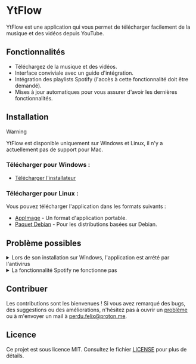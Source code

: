 # YtFlow

YtFlow est une application qui vous permet de télécharger facilement de la musique et des vidéos depuis YouTube.

## Fonctionnalités

- Téléchargez de la musique et des vidéos.
- Interface conviviale avec un guide d'intégration.
- Intégration des playlists Spotify (l'accès à cette fonctionnalité doit être demandé).
- Mises à jour automatiques pour vous assurer d'avoir les dernières fonctionnalités.


## Installation

> [!WARNING]
> YtFlow est disponible uniquement sur Windows et Linux, il n'y a actuellement pas de support pour Mac.

### Télécharger pour Windows :
- [Télécharger l'installateur](https://github.com/git-psi/YtFlow/releases/latest/download/YtFlow-Setup-windows.exe)

### Télécharger pour Linux :
Vous pouvez télécharger l'application dans les formats suivants :
- [AppImage](https://github.com/git-psi/YtFlow/releases/latest/download/YtFlow.AppImage) - Un format d'application portable.
- [Paquet Debian](https://github.com/git-psi/YtFlow/releases/latest/download/YtFlow.deb) - Pour les distributions basées sur Debian.

## Problème possibles
<details>
    <summary>
        Lors de son installation sur Windows, l'application est arrété par l'antivirus
    </summary>
    N'ayant pas de certificat, l'application peux se faire arréter par l'antivirus, vous pouvez alors choisir de ne pas l'installer ou cliquer sur "More Info" puis "Run anyway".
</details>
<details>
    <summary>
        La fonctionnalité Spotify ne fonctionne pas
    </summary>
    À cause de restrictions imposées par Spotify, cette fonctionnalité ne peut pas être activée par défaut. 
    Pour l'activer, rien de plus simple: envoie-moi l'adresse email du compte Spotify que tu souhaites utiliser, à <a class='link-body-emphasis' href="mailto:perdu.felix@proton.me?subject=Activer%20l%27option%20pour%20mon%20compte%20Spotify&body=Pourrais tu activer la fonctionnalité Spotify pour: [email].">perdu.felix@proton.me</a> (ou sur n'importe quelle plateforme).
</details>

## Contribuer

Les contributions sont les bienvenues ! Si vous avez remarqué des bugs, des suggestions ou des améliorations, n'hésitez pas à ouvrir un [problème](https://github.com/git-psi/YtFlow/issues) ou à m'envoyer un mail à perdu.felix@proton.me.

## Licence

Ce projet est sous licence MIT. Consultez le fichier [LICENSE](LICENSE) pour plus de détails.